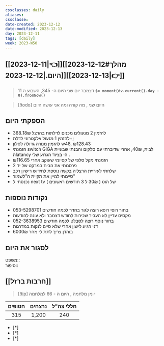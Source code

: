 ```yaml
---
cssclasses: daily
aliases: 
cssclasse: 
date-created: 2023-12-12
date-modified: 2023-12-13
day: 2023-12-11
tags: [daily]
week: 2023-W50
---
```


## [[2023-12-11|👈]][[2023-12-12#מהלך היום.|2023-12-12]][[2023-12-13|👉]]

>  11 דצמבר יום שני היום ה- 345, השבוע ה **`$= moment(dv.current().day - 0).fromNow()`**

 > [!todo] היום שני , מה קורה ומה אני עושה היום

## הספקתי היום

- להזמין 2 מנעולים מכנים לדלתות בהרצל 368.18₪
- להזמין 1 מנעול אלקטרוני לדלת+;
- להזמין מנורה גדולה לסלון w48, ₪128.43
- הזמנתי switch GIGA לבית,  40₪, אחרי שדיברתי עם סלקום והבנתי שבעיית הlatancy הי בציוד הגרוע שלי .
- הזמנתי מקל סלפי של קסיומי שעוקב אחרי ₪116.65
- פרסמתי את הבית במרקט של יד 2
- שלחתי לעיריית הרצליה בקשה נוספת לחידוש רישיון רכב
- סיימתי למיין את תקיית ה"לשמור"
- נכנסתי ל next tv של הוט ( 30₪ ל 3 חודשים ראשונים )

## נקודות נוספות

- בחור רוסי רופא רוצה לגור בחדר לכמה חודשים  053-5298701
- מקסים עדיין לא העביר שכירות לחודש דצמבר ולא עונה להודעות
- בחור נוסף רוצה לסבלט לכמה חודשים 052-3638953
- דני הגיע לישון אחרי שלא סיים לנקות במדרגות
- בוהדן צריך לתת לי מחר 6000₪

## לסגור את היום

משפט::  
סיפור::

## [[חרבות ברזל]]

> [!tip]  יומן מלחמה , היום ה - 66 למלחמה

 | חטופים | נרצחים | חללי צה"ל |
 |:------:|:------:|:---------:|
 | 315    | 1,200  | 240       |
 
- [*]  
- [*]  
- [*]  
